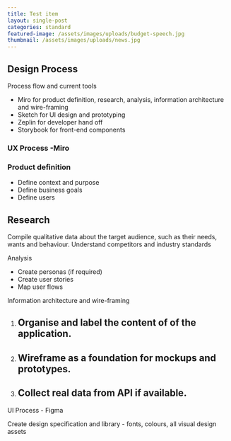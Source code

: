 ```yaml
---
title: Test item
layout: single-post
categories: standard
featured-image: /assets/images/uploads/budget-speech.jpg
thumbnail: /assets/images/uploads/news.jpg
---
```

## Design Process

Process flow and current tools

* Miro for product definition, research, analysis, information architecture and wire-framing
* Sketch for UI design and prototyping
* Zeplin for developer hand off
* Storybook for front-end components

### UX Process -Miro

### Product definition

* Define context and purpose 
* Define business goals
* Define users

## Research

Compile qualitative data about the target audience, such as their needs, wants and behaviour.
Understand competitors and industry standards

Analysis

* Create personas (if required)
* Create user stories
* Map user flows

Information architecture and wire-framing

1. ## **Organise and label the content of of the application.**

2. ## Wireframe as a foundation for mockups and prototypes.

3. ## Collect real data from API if available. 

UI Process - Figma

Create design specification and library - fonts, colours, all visual design assets